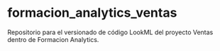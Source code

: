 # formacion_analytics_ventas
Repositorio para el versionado de código LookML del proyecto Ventas dentro de Formacion Analytics.
